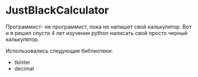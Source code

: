 # JustBlackCalculator

Программист- не программист, пока не напишет свой калькулятор. Вот и я решил спустя 4 лет изучения python написать свой просто черный калькулятор.

Использовались следующие библиотеки:
- tkinter
- decimal
